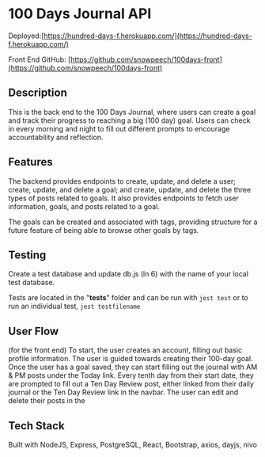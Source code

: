 # 100 Days Journal API

Deployed:[https://hundred-days-f.herokuapp.com/](https://hundred-days-f.herokuapp.com/)

Front End GitHub: [https://github.com/snowpeech/100days-front](https://github.com/snowpeech/100days-front)

## Description
This is the back end to the 100 Days Journal, where users can create a goal and track 
their progress to reaching a big (100 day) goal. Users can check in every morning and night to fill 
out different prompts to encourage accountability and reflection.

## Features
The backend provides endpoints to create, update, and delete a user; create, update, and delete a goal; and 
create, update, and delete the three types of posts related to goals. It also provides endpoints to
fetch user information, goals, and posts related to a goal. 

The goals can be created and associated with tags, providing structure for a future feature of being able 
to browse other goals by tags. 

## Testing
Create a test database and update db.js (ln 6) with the name of your local test database.

Tests are located in the "__tests__" folder and can be run with `jest test` or to run an individual test, `jest testfilename`


## User Flow 
(for the front end)
To start, the user creates an account, filling out basic profile information. The user is guided 
towards creating their 100-day goal. Once the user has a goal saved, they can start filling out the 
journal with AM & PM posts under the Today link. Every tenth day from their start date, they are prompted to fill out 
a Ten Day Review post, either linked from their daily journal or the Ten Day Review link in the navbar.
The user can edit and delete their posts in the 


## Tech Stack
Built with NodeJS, Express, PostgreSQL, React, Bootstrap, axios, dayjs, nivo

